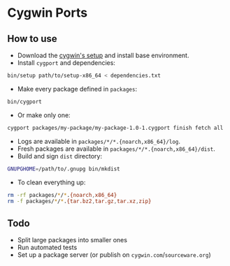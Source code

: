 # Cygwin Ports

## How to use

* Download the [cygwin's setup](https://cygwin.com/install.html) and install base environment.
* Install `cygport` and dependencies:

```sh
bin/setup path/to/setup-x86_64 < dependencies.txt
```

* Make every package defined in `packages`:

```sh
bin/cygport
```

* Or make only one:

```sh
cygport packages/my-package/my-package-1.0-1.cygport finish fetch all
```

* Logs are available in `packages/*/*.{noarch,x86_64}/log`.
* Fresh packages are available in `packages/*/*.{noarch,x86_64}/dist`.
* Build and sign `dist` directory:

```sh
GNUPGHOME=/path/to/.gnupg bin/mkdist
```

* To clean everything up:

```sh
rm -rf packages/*/*.{noarch,x86_64}
rm -f packages/*/*.{tar.bz2,tar.gz,tar.xz,zip}
```

## Todo

* Split large packages into smaller ones
* Run automated tests
* Set up a package server (or publish on `cygwin.com`/`sourceware.org`)
